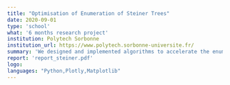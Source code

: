 ```yaml
---
title: "Optimisation of Enumeration of Steiner Trees"
date: 2020-09-01
type: 'school'
what: '6 months research project'
institution: Polytech Sorbonne
institution_url: https://www.polytech.sorbonne-universite.fr/
summary: 'We designed and implemented algorithms to accelerate the enumeration of Steiner trees, that aim to connect points in 3D with minimal distance. We also created an interactive plateform to visualise and modifie 3D topologies.'
report: 'report_steiner.pdf'
logo:
languages: "Python,Plotly,Matplotlib"
---
```

